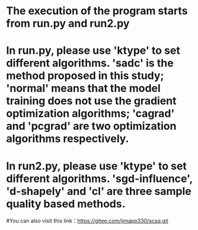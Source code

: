 # The execution of the program starts from run.py and run2.py
# In run.py, please use 'ktype' to set different algorithms. 'sadc' is the method proposed in this study; 'normal' means that the model training does not use the gradient optimization algorithms; 'cagrad' and 'pcgrad' are two optimization algorithms respectively.
# In run2.py, please use 'ktype' to set different algorithms. 'sgd-influence', 'd-shapely' and 'cl' are three sample quality based methods.

#You can also visit this link：https://gitee.com/jimapp330/scsq.git